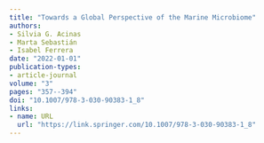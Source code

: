 ```yaml
---
title: "Towards a Global Perspective of the Marine Microbiome"
authors:
- Silvia G. Acinas
- Marta Sebastián
- Isabel Ferrera
date: "2022-01-01"
publication-types:
- article-journal
volume: "3"
pages: "357--394"
doi: "10.1007/978-3-030-90383-1_8"
links:
- name: URL
  url: "https://link.springer.com/10.1007/978-3-030-90383-1_8"
---
```


